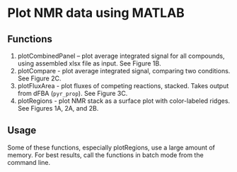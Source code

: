 # Plot NMR data using MATLAB
## Functions
1. plotCombinedPanel – plot average integrated signal for all compounds, using assembled xlsx file as input. See Figure 1B.
2. plotCompare - plot average integrated signal, comparing two conditions. See Figure 2C.
3. plotFluxArea - plot fluxes of competing reactions, stacked. Takes output from dFBA (`pyr_prop`). See Figure 3C.
4. plotRegions - plot NMR stack as a surface plot with color-labeled ridges. See Figures 1A, 2A, and 2B.

## Usage
Some of these functions, especially plotRegions, use a large amount of memory. For best results, call the functions in batch mode from the command line.
